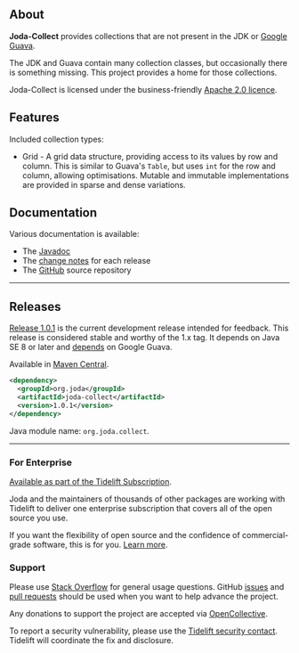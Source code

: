 ## <i></i> About

**Joda-Collect** provides collections that are not present in the JDK or
[Google Guava](https://github.com/google/guava).

The JDK and Guava contain many collection classes, but occasionally there is something missing.
This project provides a home for those collections.

Joda-Collect is licensed under the business-friendly [Apache 2.0 licence](licenses.html).


## <i></i> Features

Included collection types:

* Grid - A grid data structure, providing access to its values by row and column.
This is similar to Guava's `Table`, but uses `int` for the row and column, allowing optimisations.
Mutable and immutable implementations are provided in sparse and dense variations.


## <i></i> Documentation

Various documentation is available:

* The [Javadoc](apidocs/index.html)
* The [change notes](changes-report.html) for each release
* The [GitHub](https://github.com/JodaOrg/joda-collect) source repository


---

## <i></i> Releases

[Release 1.0.1](download.html) is the current development release intended for feedback.
This release is considered stable and worthy of the 1.x tag.
It depends on Java SE 8 or later and [depends](dependencies.html) on Google Guava.

Available in [Maven Central](https://search.maven.org/search?q=g:org.joda%20AND%20a:joda-collect&core=gav).

```xml
<dependency>
  <groupId>org.joda</groupId>
  <artifactId>joda-collect</artifactId>
  <version>1.0.1</version>
</dependency>
```

Java module name: `org.joda.collect`.

---

### For Enterprise

[Available as part of the Tidelift Subscription](https://tidelift.com/subscription/pkg/maven-org-joda-joda-collect?utm_source=maven-org-joda-joda-collect&utm_medium=referral&utm_campaign=enterprise).

Joda and the maintainers of thousands of other packages are working with Tidelift to deliver one
enterprise subscription that covers all of the open source you use.

If you want the flexibility of open source and the confidence of commercial-grade software, this is for you.
[Learn more](https://tidelift.com/subscription/pkg/maven-org-joda-joda-collect?utm_source=maven-org-joda-joda-collect&utm_medium=referral&utm_campaign=enterprise).


### Support

Please use [Stack Overflow](https://stackoverflow.com/search?q=joda-collect) for general usage questions.
GitHub [issues](https://github.com/JodaOrg/joda-collect/issues) and [pull requests](https://github.com/JodaOrg/joda-collect/pulls)
should be used when you want to help advance the project.

Any donations to support the project are accepted via [OpenCollective](https://opencollective.com/joda).

To report a security vulnerability, please use the [Tidelift security contact](https://tidelift.com/security).
Tidelift will coordinate the fix and disclosure.
